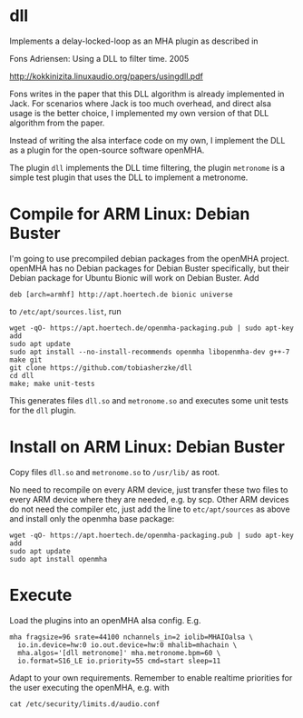 # dll
Implements a delay-locked-loop as an MHA plugin as described in

Fons Adriensen: Using a DLL to filter time. 2005

http://kokkinizita.linuxaudio.org/papers/usingdll.pdf

Fons writes in the paper that this DLL algorithm is already implemented in Jack. 
For scenarios where Jack is too much overhead, and direct alsa usage is the 
better choice, I implemented my own version of that DLL algorithm from the paper.

Instead of writing the alsa interface code on my own, I implement the DLL as a
plugin for the open-source software openMHA. 

The plugin `dll` implements the DLL time filtering, the plugin `metronome` is a
simple test plugin that uses the DLL to implement a metronome.

# Compile for ARM Linux: Debian Buster

I'm going to use precompiled debian packages from the openMHA project.
openMHA has no Debian packages for Debian Buster specifically, but their
Debian package for Ubuntu Bionic will work on Debian Buster.  Add

```
deb [arch=armhf] http://apt.hoertech.de bionic universe
```
to `/etc/apt/sources.list`, run
```
wget -qO- https://apt.hoertech.de/openmha-packaging.pub | sudo apt-key add
sudo apt update
sudo apt install --no-install-recommends openmha libopenmha-dev g++-7 make git 
git clone https://github.com/tobiasherzke/dll
cd dll
make; make unit-tests
```
This generates files `dll.so` and `metronome.so` and executes some
unit tests for the `dll` plugin.

# Install on ARM Linux: Debian Buster
Copy files `dll.so` and `metronome.so` to `/usr/lib/` as root.

No need to recompile on every ARM device, just transfer these two files to
every ARM device where they are needed, e.g. by scp.
Other ARM devices do not need the compiler etc, just
add the line to `etc/apt/sources` as above and install only the openmha base package:
```
wget -qO- https://apt.hoertech.de/openmha-packaging.pub | sudo apt-key add
sudo apt update
sudo apt install openmha
```

# Execute
Load the plugins into an openMHA alsa config.  E.g.
```
mha fragsize=96 srate=44100 nchannels_in=2 iolib=MHAIOalsa \
  io.in.device=hw:0 io.out.device=hw:0 mhalib=mhachain \
  mha.algos='[dll metronome]' mha.metronome.bpm=60 \
  io.format=S16_LE io.priority=55 cmd=start sleep=11
```
Adapt to your own requirements.  Remember to enable realtime priorities
for the user executing the openMHA, e.g. with 
```
cat /etc/security/limits.d/audio.conf
  
